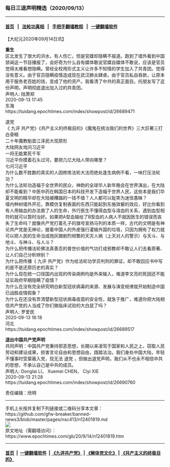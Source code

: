 ### 每日三退声明精选（2020/09/13）
------------------------

#### [首页](https://github.com/gfw-breaker/banned-news3/blob/master/README.md) &nbsp;&nbsp;|&nbsp;&nbsp; [法轮功真相](https://github.com/begood0513/basic/blob/master/README.md)  &nbsp;&nbsp;|&nbsp;&nbsp; [手把手翻墙教程](https://github.com/gfw-breaker/guides/wiki)  &nbsp;&nbsp;|&nbsp;&nbsp; [一键翻墙软件](https://github.com/gfw-breaker/nogfw/blob/master/README.md)  



<div><p>
 【大纪元2020年09月14日讯】
</p>
<p>
 <strong>
  重生
 </strong>
 <br/>
 区北发生了很大的洪水，有人伤亡，但是官媒却隐瞒不报道。跑到了墙外看到中国禁闻这一节目播报了，会好奇为什么自有媒体敢说官媒自媒体不敢说，应该是官员觉得太难看想隐瞒。曾经全校用形式主义让许多不知情的学生加入了共青团。觉得没有意义。由于官员隐瞒疫情造成现在武汉肺炎肆虐。由于官员私自吞款，让原本用于服务老百姓的钱，变成了他的资产。我看清了中共的真正面目。托朋友写了这份声明，声明彻底退出加入过的共青团。
 <br/>
 声明人: 陆萧郑
 <br/>
 2020-09-13 17:45
 <br/>
 东海
 <br/>
 https://tuidang.epochtimes.com/index/showpost/id/26689471
</p>
<p>
 <ok href="https://www.epochtimes.com/gb/tag/%E9%80%80%E5%85%9A.html">
  退党
 </ok>
 <br/>
 《
 <ok href="https://www.epochtimes.com/gb/tag/%E4%B9%9D%E8%AF%84.html">
  九评
 </ok>
 共产党》《共产主义的终极目的》《魔鬼在统治我们的世界》三大巨著三打白骨精
 <br/>
 二十年魔教魁首江泽民大现原形
 <br/>
 大陆网友戏问习近平
 <br/>
 一将无能累死千军
 <br/>
 习近平你摸着石头过河，要把几亿大陆人带向哪里？
 <br/>
 七问习近平
 <br/>
 为什么数不胜数的真实的人因修炼法轮大法而绝处逢生病例不看，一味打压法轮功？
 <br/>
 为什么法轮功造福于全世界的民众，神韵的全球华人新年晚会在世界演出，在大陆却不能看到？中医中药在韩国日本的科技开发下造福于世界人民，这些本是我们华夏文明的精华却在大陆被糟蹋的一钱不值？人人都可以耻笑为迷信愚昧？
 <br/>
 墙内种树墙外开花，靠模仿复制表面的东西只能起到东施效颦的效应，好比你看到有人用输血的办法救了人的生命，外行医生不懂得血型与溶血的关系，遇到血型相符的就可以暂时治好。如果把A型血输给了B型血的人病人不就因医生的错误而丧失了生命吗？就像共产党打着孔子的旗号宣扬马列的本质一样，古代的文明是有神论共产党是无神论，披着中国人的外皮强行灌输外国的垃圾，只因为拥有了权力就可以把人民的生命当成炮灰跟剧烈频繁的天灾人祸（上天对人的警示）与天斗、与地斗、与神斗、与人斗？
 <br/>
 为什么把传播法轮佛法真善忍的普世价值的气功打成邪教却不敢让人们去看原著、让人们自己分析辨别？
 <br/>
 为什么把传播《
 <ok href="https://www.epochtimes.com/gb/tag/%E4%B9%9D%E8%AF%84.html">
  九评
 </ok>
 共产党》作为给法轮功学员判刑的罪证，却不敢回应书中写的是不是还原历史的真实？
 <br/>
 为什么现在统一口径国内出现的传染病例均是外来输入，难道李文亮的死因还不能证实政府早期隐瞒了疫情？
 <br/>
 为什么在没有完全研究明白新型冠状病毒的来源、发展与演变规律就开始制造中国已战胜疫情假象？
 <br/>
 为什么在还没有弄清楚新型冠状病毒疫苗的安全性，就急于推广，难道你把大陆相信共产党的人当成了你们做临床试验的大白鼠了吗？
 <br/>
 声明人: 罗爱民
 <br/>
 2020-09-13 18:18
 <br/>
 河北
 <br/>
 https://tuidang.epochtimes.com/index/showpost/id/26689517
</p>
<p>
 <strong>
  退出中国共产党声明
 </strong>
 <br/>
 共同声明：中国共产党秉持邪恶思想，长期以来凌驾于国家和人民之上，窃取人民劳动和建设成果，损害言论自由和思想自由，践踏法治。我们身处中国大陆，年轻不懂事时受蒙蔽入党，现无法
 <ok href="https://www.epochtimes.com/gb/tag/%E9%80%80%E5%85%9A.html">
  退党
 </ok>
 ，但做出退党声明，我们从不也永不相信中共的思想，不承认自己是中共的成员。
 <br/>
 声明人: Donglai LI， Xuemei CHEN， Ciyi XIE
 <br/>
 2020-09-13 21:28
 <br/>
 https://tuidang.epochtimes.com/index/showpost/id/26690760
</p>
<p>
 责任编辑：欣明
</p>
</div>
<hr/>
手机上长按并复制下列链接或二维码分享本文章：<br/>
https://github.com/gfw-breaker/banned-news3/blob/master/pages/nsc413/n12401819.md <br/>
<a href='https://github.com/gfw-breaker/banned-news3/blob/master/pages/nsc413/n12401819.md'><img src='https://github.com/gfw-breaker/banned-news3/blob/master/pages/nsc413/n12401819.md.png'/></a> <br/>
原文地址（需翻墙访问）：https://www.epochtimes.com/gb/20/9/14/n12401819.htm


------------------------
#### [首页](https://github.com/gfw-breaker/banned-news3/blob/master/README.md) &nbsp;|&nbsp; [一键翻墙软件](https://github.com/gfw-breaker/nogfw/blob/master/README.md) &nbsp;| [《九评共产党》](https://github.com/gfw-breaker/9ping.md/blob/master/README.md#九评之一评共产党是什么) | [《解体党文化》](https://github.com/gfw-breaker/jtdwh.md/blob/master/README.md) | [《共产主义的终极目的》](https://github.com/gfw-breaker/gczydzjmd.md/blob/master/README.md)


<img src='http://gfw-breaker.win/banned-news3/pages/nsc413/n12401819.md' width='0px' height='0px'/>